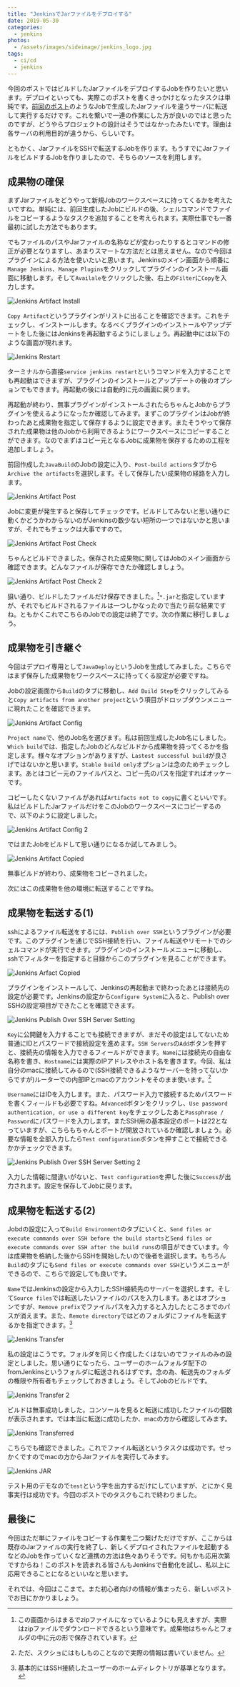 ```yaml
---
title: "JenkinsでJarファイルをデプロイする"
date: 2019-05-30
categories: 
  - jenkins
photos:
  - /assets/images/sideimage/jenkins_logo.jpg
tags:
  - ci/cd
  - jenkins
---
```


今回のポストではビルドしたJarファイルをデプロイするJobを作りたいと思います。デプロイといっても、実際このポストを書くきっかけとなったタスクは単純です。[前回のポスト](../../../05/30/jenkins-javabuild)のようなJobで生成したJarファイルを違うサーバに転送して実行するだけです。これを繋いで一連の作業にした方が良いのではと思ったのですが、どうやらプロジェクトの設計はそうではなかったみたいです。理由は各サーバの利用目的が違うから、らしいです。

ともかく、JarファイルをSSHで転送するJobを作ります。もうすでにJarファイルをビルドするJobを作りましたので、そちらのソースを利用します。

## 成果物の確保

まずJarファイルをどうやって新規Jobのワークスペースに持ってくるかを考えたいですね。単純には、前回生成したJobにビルドの後、シェルコマンドでファイルをコピーするようなタスクを追加することを考えられます。実際仕事でも一番最初に試した方法でもあります。

でもファイルのパスやJarファイルの名称などが変わったりするとコマンドの修正が必要となりますし、あまりスマートな方法だとは思えません。なので今回はプラグインによる方法を使いたいと思います。Jenkinsのメイン画面から順番に`Manage Jenkins`、`Manage Plugins`をクリックしてプラグインのインストール画面に移動します。そして`Availale`をクリックした後、右上の`Filter`に`Copy`を入力します。

![Jenkins Artifact Install](/assets/images/jenkins_screenshot/jenkins_artifactInstall.png)

`Copy Artifact`というプラグインがリストに出ることを確認できます。これをチェックし、インストールします。なるべくプラグインのインストールやアップデートをした後にはJenkinsを再起動するようにしましょう。再起動中には以下のような画面が現れます。

![Jenkins Restart](/assets/images/jenkins_screenshot/jenkins_restart.png)

ターミナルから直接`service jenkins restart`というコマンドを入力することでも再起動はできますが、プラグインのインストールとアップデートの後のオプションでもできます。再起動の後には自動的に元の画面に戻ります。

再起動が終わり、無事プラグインがインストールされたらちゃんとJobからプラグインを使えるようになったか確認してみます。まずこのプラグインはJobが終わったあと成果物を指定して保存するように設定できます。またそうやって保存された成果物は他のJobから利用できるようにワークスペースにコピーすることができます。なのでまずはコピー元となるJobに成果物を保存するための工程を追加しましょう。

前回作成した`JavaBuild`のJobの設定に入り、`Post-build actions`タブから`Archive the artifacts`を選択します。そして保存したい成果物の経路を入力します。

![Jenkins Artifact Post](/assets/images/jenkins_screenshot/jenkins_artifactpost.png)

Jobに変更が発生すると保存してチェックです。ビルドしてみないと思い通りに動くかどうかわからないのがJenkinsの数少ない短所の一つではないかと思いますが、それでもチェックは大事ですので。

![Jenkins Artifact Post Check](/assets/images/jenkins_screenshot/jenkins_artifactpostcheck.png)

ちゃんとビルドできました。保存された成果物に関してはJobのメイン画面から確認できます。どんなファイルが保存できたか確認しましょう。

![Jenkins Artifact Post Check 2](/assets/images/jenkins_screenshot/jenkins_artifactpostcheck2.png)

狙い通り、ビルドしたファイルだけ保存できました。[^1]`*.jar`と指定していますが、それでもビルドされるファイルは一つしかなったので当たり前な結果ですね。ともかくこれでこちらのJobでの設定は終了です。次の作業に移行しましょう。

## 成果物を引き継ぐ

今回はデプロイ専用として`JavaDeploy`というJobを生成してみました。こちらではまず保存した成果物をワークスペースに持ってくる設定が必要ですね。

Jobの設定画面から`Build`のタブに移動し、`Add Build Step`をクリックしてみると`Copy artifacts from another project`という項目がドロップダウンメニューに現れたことを確認できます。

![Jenkins Artifact Config](/assets/images/jenkins_screenshot/jenkins_artifactconfig.png)

`Project name`で、他のJob名を選びます。私は前回生成したJob名にしました。`Which build`では、指定したJobのどんなビルドから成果物を持ってくるかを指定します。様々なオプションがありますが、`Lastest successful build`が良さげではないかと思います。`Stable build only`オプションは念のためチェックします。あとはコピー元のファイルパスと、コピー先のパスを指定すればオッケーです。

コピーしたくないファイルがあれば`Artifacts not to copy`に書くといいです。私はビルドしたJarファイルだけをこのJobのワークスペースにコピーするので、以下のように設定しました。

![Jenkins Artifact Config 2](/assets/images/jenkins_screenshot/jenkins_artifactconfig2.png)

ではまたJobをビルドして思い通りになるか試してみましう。

![Jenkins Artifact Copied](/assets/images/jenkins_screenshot/jenkins_artifatccopied.png)

無事ビルドが終わり、成果物をコピーされました。

次にはこの成果物を他の環境に転送することですね。

## 成果物を転送する(1)

sshによるファイル転送をするには、`Publish over SSH`というプラグインが必要です。このプラグインを通じでSSH接続を行い、ファイル転送やリモートでのシェルコマンドが実行できます。プラグインのインストールメニューに移動し、sshでフィルターを指定すると目録からこのプラグインを見ることができます。

![Jenkins Arfact Copied](/assets/images/jenkins_screenshot/jenkins_artifatccopied.png)

プラグインをインストールして、Jenkinsの再起動まで終わったあとは接続先の設定が必要です。Jenkinsの設定から`Configure System`に入ると、Publish over SSHの設定項目ができたことを確認できます。

![Jenkins Publish Over SSH Server Setting](/assets/images/jenkins_screenshot/jenkins_publishoversshserversetting1.png)

`Key`に公開鍵を入力することでも接続できますが、まだその設定はしてないため普通にIDとパスワードで接続設定を進めます。`SSH Servers`の`Add`ボタンを押すと、接続先の情報を入力できるフィールドができます。`Name`には接続先の自由な名称を書き、`Hostname`には実際のIPアドレスやホスト名を書きます。今回、私は自分のmacに接続してみるので(SSH接続できるようなサーバーを持ってないからですが)ルーターでの内部IPとmacのアカウントをそのまま使います。[^2]

`Username`にはIDを入力します。また、パスワード入力で接続するためパスワードを書くフィールドも必要ですね。`Advanced`ボタンをクリックし、`Use password authentication, or use a different key`をチェックしたあと`Passphrase / Password`にパスワードを入力します。またSSH用の基本設定のポートは22となっていますが、こちらもちゃんとポートが開放されているか確認しましょう。必要な情報を全部入力したら`Test configuration`ボタンを押すことで接続できるかかチェックできます。

![Jenkins Publish Over SSH Server Setting 2](/assets/images/jenkins_screenshot/jenkins_publishoversshserversetting2.png)

入力した情報に間違いがないと、`Test configuration`を押した後に`Success`が出力されます。設定を保存してJobに戻ります。

## 成果物を転送する(2)

Jobdの設定に入って`Build Environment`のタブにいくと、`Send files or execute commands over SSH before the build starts`と`Send files or execute commands over SSH after the build runs`の項目ができています。今は成果物を格納した後からSSHを開始したいので後者を選択します。もちろん`Build`のタブにも`Send files or execute commands over SSH`というメニューができるので、こちらで設定しても良いです。

`Name`ではJenkinsの設定から入力したSSH接続先のサーバーを選択します。そして`Source files`では転送したいファイルのパスを入力します。あとはオプションですが、`Remove prefix`でファイルパスを入力すると入力したところまでのパスが消えます。また、`Remote directory`ではどのフォルダにファイルを転送するかを指定できます。[^3]

![Jenkins Transfer](/assets/images/jenkins_screenshot/jenkins_transfer1.png)

私の設定はこうです。フォルダを同じく作成したくはないのでファイルのみの設定としました。思い通りになったら、ユーザーのホームフォルダ配下のfromJenkinsというフォルダに転送されるはずです。念の為、転送先のフォルダの権限や所有者もチェックしておきましょう。そしてJobのビルドです。

![Jenkins Transfer 2](/assets/images/jenkins_screenshot/jenkins_transfer2.png)

ビルドは無事成功しました。コンソールを見ると転送に成功したファイルの個数が表示されます。では本当に転送に成功したか、macの方から確認してみます。

![Jenkins Transferred](/assets/images/jenkins_screenshot/jenkins_transfered.png)

こちらでも確認できました。これでファイル転送というタスクは成功です。せっかくですのでmacの方からJarファイルを実行してみます。

![Jenkins JAR](/assets/images/jenkins_screenshot/jenkins_jar.png)

テスト用のデモなので`test`という字を出力するだけにしていますが、とにかく見事実行は成功です。今回のポストでのタスクもこれで終わりました。

## 最後に

今回はただ単にファイルをコピーする作業を二つ繋げただけですが、ここからは既存のJarファイルの実行を終了し、新しくデプロイされたファイルを起動するなどのJobを作っていくなど連携の方法は色々ありそうです。何もかも応用次第ですからね！このポストを読まれる皆さんもJenkinsで自動化を試し、私以上に応用できることになるといいなと思います。

それでは、今回はここまで。また初心者向けの情報が集まったら、新しいポストでお目にかかりましょう。

[^1]: この画面からはまるでzipファイルになっているようにも見えますが、実際はzipファイルでダウンロードできるという意味です。成果物はちゃんとフォルダの中に元の形で保存されています。
[^2]: ただ、スクショにはもしものことなので実際の情報は書いていません。
[^3]: 基本的にはSSH接続したユーザーのホームディレクトリが基準となります。
